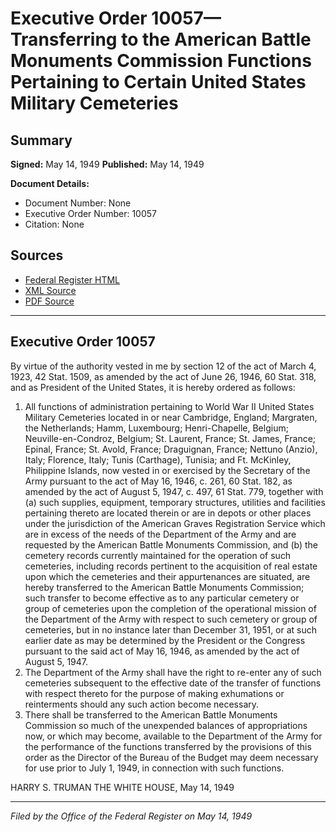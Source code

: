 # Executive Order 10057—Transferring to the American Battle Monuments Commission Functions Pertaining to Certain United States Military Cemeteries

## Summary

**Signed:** May 14, 1949
**Published:** May 14, 1949

**Document Details:**
- Document Number: None
- Executive Order Number: 10057
- Citation: None

## Sources
- [Federal Register HTML](https://www.presidency.ucsb.edu/documents/executive-order-10057-transferring-the-american-battle-monuments-commission-functions)
- [XML Source](None)
- [PDF Source](None)

---

## Executive Order 10057

By virtue of the authority vested in me by section 12 of the act of March 4, 1923, 42 Stat. 1509, as amended by the act of June 26, 1946, 60 Stat. 318, and as President of the United States, it is hereby ordered as follows:
1. All functions of administration pertaining to World War II United States Military Cemeteries located in or near Cambridge, England; Margraten, the Netherlands; Hamm, Luxembourg; Henri-Chapelle, Belgium; Neuville-en-Condroz, Belgium; St. Laurent, France; St. James, France; Epinal, France; St. Avold, France; Draguignan, France; Nettuno (Anzio), Italy; Florence, Italy; Tunis (Carthage), Tunisia; and Ft. McKinley, Philippine Islands, now vested in or exercised by the Secretary of the Army pursuant to the act of May 16, 1946, c. 261, 60 Stat. 182, as amended by the act of August 5, 1947, c. 497, 61 Stat. 779, together with (a) such supplies, equipment, temporary structures, utilities and facilities pertaining thereto are located therein or are in depots or other places under the jurisdiction of the American Graves Registration Service which are in excess of the needs of the Department of the Army and are requested by the American Battle Monuments Commission, and (b) the cemetery records currently maintained for the operation of such cemeteries, including records pertinent to the acquisition of real estate upon which the cemeteries and their appurtenances are situated, are hereby transferred to the American Battle Monuments Commission; such transfer to become effective as to any particular cemetery or group of cemeteries upon the completion of the operational mission of the Department of the Army with respect to such cemetery or group of cemeteries, but in no instance later than December 31, 1951, or at such earlier date as may be determined by the President or the Congress pursuant to the said act of May 16, 1946, as amended by the act of August 5, 1947.
2. The Department of the Army shall have the right to re-enter any of such cemeteries subsequent to the effective date of the transfer of functions with respect thereto for the purpose of making exhumations or reinterments should any such action become necessary.
3. There shall be transferred to the American Battle Monuments Commission so much of the unexpended balances of appropriations now, or which may become, available to the Department of the Army for the performance of the functions transferred by the provisions of this order as the Director of the Bureau of the Budget may deem necessary for use prior to July 1, 1949, in connection with such functions.

HARRY S. TRUMAN
THE WHITE HOUSE,
May 14, 1949

---

*Filed by the Office of the Federal Register on May 14, 1949*
